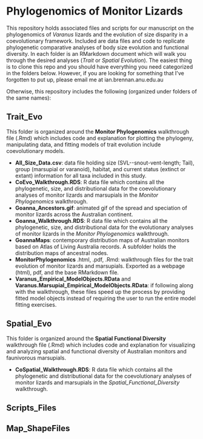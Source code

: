 # Phylogenomics of Monitor Lizards

This repository holds associated files and scripts for our manuscript on the phylogenomics of *Varanus* lizards and the evolution of size disparity in a coevolutionary framework. Included are data files and code to replicate phylogenetic comparative analyses of body size evolution and functional diversity. In each folder is an RMarkdown document which will walk you through the desired analyses (*Trait* or *Spatial Evolution*). The easiest thing is to clone this repo and you should have everything you need categorized in the folders below. However, if you are looking for something that I've forgotten to put up, please email me at ian.brennan.anu.edu.au

Otherwise, this repository includes the following (organized under folders of the same names):

 ## Trait_Evo
 This folder is organized around the **Monitor Phylogenomics** walkthrough file (.Rmd) which includes code and explanation for plotting the phylogeny, manipulating data, and fitting models of trait evolution include coevolutionary models.
 + **All_Size_Data.csv**: data file holding size (SVL--snout-vent-length; Tail), group (marsupial or varanoid), habitat, and current status (extinct or extant) information for all taxa included in this study.
 + **CoEvo_Walkthrough.RDS**: R data file which contains all the phylogenetic, size, and distributional data for the coevolutionary analyses of monitor lizards and marsupials in the *Monitor Phylogenomics* walkthrough.
 + **Goanna_Ancestors.gif**: animated gif of the spread and speciation of monitor lizards across the Australian continent.
 + **Goanna_Walkthrough.RDS**: R data file which contains all the phylogenetic, size, and distributional data for the evolutionary analyses of monitor lizards in the *Monitor Phylogenomics* walkthrough.
 + **GoannaMaps**: contemporary distribution maps of Australian monitors based on Atlas of Living Australia records. A subfolder holds the distribution maps of ancestral nodes.
 + **MonitorPhylogenomics** .html, .pdf, .Rmd: walkthrough files for the trait evolution of monitor lizards and marsupials. Exported as a webpage (html), pdf, and the base RMarkdown file.
 + **Varanus_Empirical_ModelObjects.RData** and **Varanus.Marsupial_Empirical_ModelObjects.RData**: if following along with the walkthrough, these files speed up the process by providing fitted model objects instead of requiring the user to run the entire model fitting exercises. 

## Spatial_Evo
This folder is organized around the **Spatial Functional Diversity** walkthrough file (.Rmd) which includes code and explanation for visualizing and analyzing spatial and functional diversity of Australian monitors and faunivorous marsupials.
+ **CoSpatial_Walkthrough.RDS**: R data file which contains all the phylogenetic and distributional data for the coevolutionary analyses of monitor lizards and marsupials in the *Spatial_Functional_Diversity* walkthrough.

## Scripts_Files


## Map_ShapeFiles
